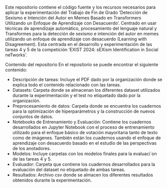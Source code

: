 Este repositorio contiene el código fuente y los recursos necesarios para aplicar la experimentación del Trabajo de Fin de Grado ’Detección de Sexismo e Intención del Autor en 
Memes Basado en Transformers Utilizando un Enfoque de Aprendizaje con Desacuerdo’. Centrado en usar técnicas de aprendizaje automático, procesamiento del lenguaje natural y 
Transformes para la detección de sexismo e intención del autor en memes utilizando un enfoque de aprendizaje con desacuerdo (Learning with Disagreement). Esta centrada en el 
desarrollo y experimentación de las tareas 4 y 5 de la competición ’EXIST 2024: sEXism Identification in Social neTworks’.

Contenido del repositorio
En el repositorio se puede encontrar el siguiente contenido:
- Descripción de tareas: Incluye el PDF dado por la organización donde se explica todo el contenido relacionado con las tareas.
- Datasets: Carpeta donde se almacenan los diferentes dataset utilizados durante la experimentación y el test no etiquetado dado por la organización.
- Preprocesamiento de datos: Carpeta donde se encuentra los cuadernos para la optimización de hiperparámetros y la construcción de nuevos conjuntos de datos.
- Notebooks de Entrenamiento y Evaluación: Contiene los cuadernos desarrollados en Jupyter Notebook con el proceso de entrenamiento utilizado para el enfoque básico de votación
mayoritaria tanto de texto como de imágenes. También están los cuadernos usando el enfoque de aprendizaje con desacuerdo basado en el estudio de las perspectivas de los anotadores.
- Modelos: Incluye carpetas con los modelos finales para la evaluaci´on de las tareas 4 y 5.
- Evaluador: Carpeta que contiene los cuadernos desarrollados para la evaluación del dataset no etiquetado de ambas tareas.
- Resultados: Archivo csv donde se almacen los diferentes resultados obtenidos durante la experimentación.
